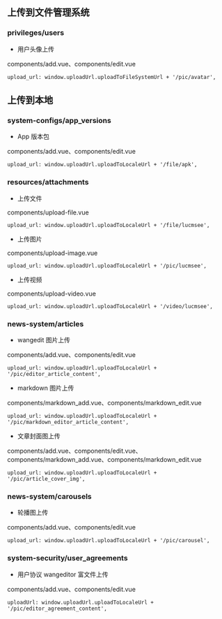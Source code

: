 ## 上传到文件管理系统

### privileges/users

- 用户头像上传

components/add.vue、components/edit.vue
```text
upload_url: window.uploadUrl.uploadToFileSystemUrl + '/pic/avatar',
```
## 上传到本地

### system-configs/app_versions

- App 版本包

components/add.vue、components/edit.vue
```text
upload_url: window.uploadUrl.uploadToLocaleUrl + '/file/apk',
```

### resources/attachments

- 上传文件

components/upload-file.vue
```text
upload_url: window.uploadUrl.uploadToLocaleUrl + '/file/lucmsee',
```
- 上传图片

components/upload-image.vue
```text
upload_url: window.uploadUrl.uploadToLocaleUrl + '/pic/lucmsee',
```
- 上传视频

components/upload-video.vue
```text
upload_url: window.uploadUrl.uploadToLocaleUrl + '/video/lucmsee',
```
### news-system/articles

- wangedit 图片上传

components/add.vue、components/edit.vue
```text
upload_url: window.uploadUrl.uploadToLocaleUrl + '/pic/editor_article_content',
```

- markdown 图片上传

components/markdown_add.vue、components/markdown_edit.vue
```text
upload_url: window.uploadUrl.uploadToLocaleUrl + '/pic/markdown_editor_article_content',
```

- 文章封面图上传

components/add.vue、components/edit.vue、components/markdown_add.vue、components/markdown_edit.vue
```text
upload_url: window.uploadUrl.uploadToLocaleUrl + '/pic/article_cover_img',
```

### news-system/carousels

- 轮播图上传

components/add.vue、components/edit.vue
```text
upload_url: window.uploadUrl.uploadToLocaleUrl + '/pic/carousel',
```

### system-security/user_agreements

- 用户协议 wangeditor 富文件上传

components/add.vue、components/edit.vue
```text
uploadUrl: window.uploadUrl.uploadToLocaleUrl + '/pic/editor_agreement_content',
```
